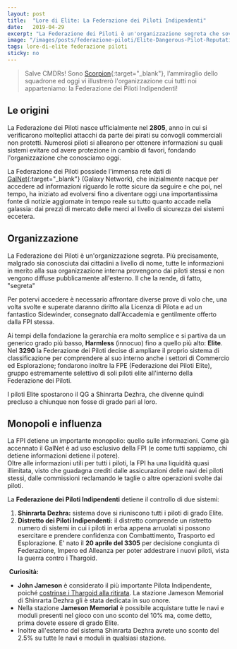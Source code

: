 ```yaml
---
layout: post
title:  "Lore di Elite: La Federazione dei Piloti Indipendenti"
date:   2019-04-29
excerpt: "La Federazione dei Piloti è un'organizzazione segreta che sovrintende e rappresenta i piloti indipendenti della galassia."
image: "/images/posts/federazione-piloti/Elite-Dangerous-Pilot-Reputation-Art.jpg"
tags: lore-di-elite federazione piloti
sticky: no
---
```

> Salve CMDRs! Sono [Scorpion](https://my.playstation.com/profile/Scorpion01924){:target="_blank"}, l’ammiraglio dello squadrone ed oggi vi illustrerò l'organizzazione cui tutti noi apparteniamo: la Federazione dei Piloti Indipendenti!

## Le origini

La Federazione dei Piloti nasce ufficialmente nel **2805**, anno in cui si verificarono molteplici attacchi da parte dei pirati su convogli commerciali non protetti. Numerosi piloti si allearono  per ottenere informazioni su quali sistemi evitare od avere protezione in cambio di favori, fondando l'organizzazione che conosciamo oggi.

La Federazione dei Piloti possiede l'immensa rete dati di [GalNet](https://www.elitedangerousitalia.it/category/news/galnet/){:target="_blank"} (Galaxy Network), che inizialmente nacque per accedere ad informazioni riguardo le rotte sicure da seguire e che poi, nel tempo, ha iniziato ad evolversi fino a diventare oggi una importantissima fonte di notizie aggiornate in tempo reale su tutto quanto accade nella galassia: dai prezzi di mercato delle merci al livello di sicurezza dei sistemi eccetera.

## Organizzazione

La Federazione dei Piloti è un'organizzazione segreta. Più precisamente, malgrado sia conosciuta dai cittadini a livello di nome, tutte le informazioni in merito alla sua organizzazione interna provengono dai piloti stessi e non vengono diffuse pubblicamente all'esterno. Il che la rende, di fatto, "segreta"

Per potervi accedere è necessario affrontare diverse prove di volo che, una volta svolte e superate daranno diritto alla Licenza di Pilota e ad un fantastico Sidewinder, consegnato dall'Accademia e gentilmente offerto dalla FPI stessa.

Ai tempi della fondazione la gerarchia era molto semplice e si partiva da un generico grado più basso, **Harmless** (innocuo) fino a quello più alto: **Elite**.
Nel **3290** la Federazione dei Piloti decise di ampliare il proprio sistema di classificazione per comprendere al suo interno anche i settori di Commercio ed Esplorazione; fondarono inoltre la FPE (Federazione dei Piloti Elite), gruppo estremamente selettivo di soli piloti elite all'interno della Federazione dei Piloti.

I piloti Elite spostarono il QG a Shinrarta Dezhra, che divenne quindi precluso a chiunque non fosse di grado pari al loro.

## Monopoli e influenza

La FPI detiene un importante monopolio: quello sulle informazioni. Come già accennato il GalNet è ad uso esclusivo della FPI (e come tutti sappiamo, chi detiene informazioni detiene il potere).<br>
Oltre alle informazioni utili per tutti i piloti, la FPI ha una liquidità quasi illimitata, visto che guadagna crediti dalle assicurazioni delle navi dei piloti stessi, dalle commissioni reclamando le taglie o altre operazioni svolte dai piloti.

La **Federazione dei Piloti Indipendenti** detiene il controllo di due sistemi:

1. **Shinrarta Dezhra:** sistema dove si riuniscono tutti i piloti di grado Elite.
2. **Distretto dei Piloti Indipendenti:** il distretto comprende un ristretto numero di sistemi in cui i piloti in erba appena arruolati si possono esercitare e prendere confidenza con Combattimento, Trasporto ed Esplorazione. E' nato il **20 aprile del 3305** per decisione congiunta di Federazione, Impero ed Alleanza per poter addestrare i nuovi piloti, vista la guerra contro i Thargoid.

<div class="box">
<i class="fa fa-hand-o-right fa-lg" aria-hidden="true" style="color: #f07b05;"></i> &nbsp;<b>Curiosità:</b>
<ul><li><b>John Jameson</b> è considerato il più importante Pilota Indipendente, poiché <a title="Storia di Elite Dangerous: I Thargoids - La Prima guerra Thargoids-Umani" href="/blog/storia-dei-thargoid/#prima-guerra-thargoid-umani" target="_blank">costrinse i Thargoid alla ritirata</a>. La stazione Jameson Memorial di Shinrarta Dezhra gli è stata dedicata in suo onore.</li>
<li>Nella stazione <b>Jameson Memorial</b> è possibile acquistare tutte le navi e moduli presenti nel gioco con uno sconto del 10% ma, come detto, prima dovete essere di grado Elite.</li>
<li>Inoltre all'esterno del sistema Shinrarta Dezhra avrete uno sconto del 2.5% su tutte le navi e moduli in qualsiasi stazione.</li></ul>
</div>